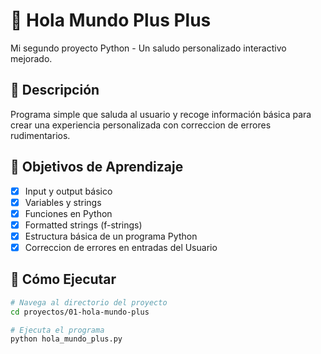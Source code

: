 # 🐍 Hola Mundo Plus Plus

Mi segundo proyecto Python - Un saludo personalizado interactivo mejorado.

## 📝 Descripción
Programa simple que saluda al usuario y recoge información básica para crear una experiencia personalizada con correccion de errores rudimentarios.

## 🎯 Objetivos de Aprendizaje
- [x] Input y output básico
- [x] Variables y strings
- [x] Funciones en Python
- [x] Formatted strings (f-strings)
- [x] Estructura básica de un programa Python
- [x] Correccion de errores en entradas del Usuario

## 🚀 Cómo Ejecutar
```bash
# Navega al directorio del proyecto
cd proyectos/01-hola-mundo-plus

# Ejecuta el programa
python hola_mundo_plus.py